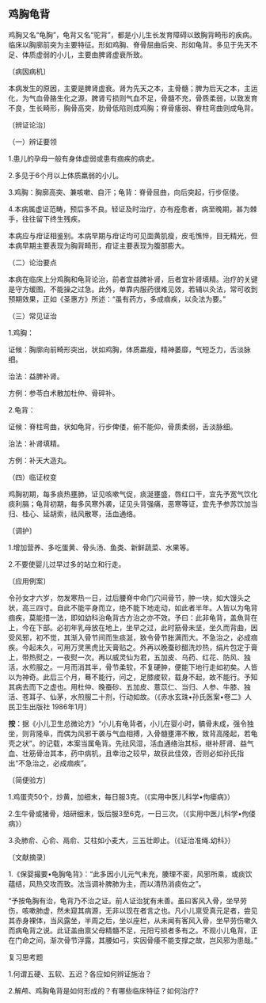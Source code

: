## 鸡胸龟背

鸡胸又名“龟胸”，龟背又名“驼背”，都是小儿生长发育障碍以致胸背畸形的疾病。临床以胸廓前突为主要特征。形如鸡胸、脊骨屈曲后突、形如龟背。多见于先天不足、体质虚弱的小儿，主要由脾肾虚衰所致。

〔病因病机〕

本病发生的原因，主要是脾肾虚衰。肾为先天之本，主骨髓；脾为后天之本，主运化，为气血骨胳生化之源，脾肾亏损则气血不足，骨髓不充，骨质柔弱，以致发育不良，生长畸形，胸骨高突，肋骨低陷则成鸡胸；脊骨痿弱、脊柱弯曲则成龟背。

〔辨证论治〕

（一）辨证要领

1.患儿的孕母一般有身体虚弱或患有痼疾的病史。

2.多见于6个月以上体质羸弱的小儿。

3.鸡胸：胸廓高突、兼咳嗽、自汗；龟背：脊骨屈曲，向后突起，行步伛偻。

4.本病属虚证范畴，预后多不良。轻证及时治疗，亦有痊愈者，病至晚期，甚为棘手，往往留下终生残疾。

本病应与疳证相鉴别。本病早期与疳证均可见面黄肌瘦，皮毛憔悴，目无精光，但本病早期主要表现为胸背畸形，疳证主要表现为腹部膨大。

（二）论治要点

本病在临床上分鸡胸和龟背论治，前者宜益脾补肾，后者宜补肾填精。治疗的关键是守方缓图，不能操之过急。此外，单靠内服药很难见效，若辅以灸法，常可收到预期效果，正如《圣惠方》所述：“虽有药方，多成痼疾，以灸法为要。”

（三）常见证治

1.鸡胸：

证候：胸廓向前畸形突出，状如鸡胸，体质羸瘦，精神萎靡，气短乏力，舌淡脉细。

治法：益脾补肾。

方例：参苓白术散加杜仲、骨碎补。

2.龟背：

证候：脊柱弯曲，状如龟背，行步俾偻，俯不能仰，骨质柔弱，舌淡脉细。

治法：补肾填精。

方例：补天大造丸。

（四）临证权变

鸡胸初期，每多痰热壅肺，证见咳嗽气促，痰涎壅盛，唇红口干，宜先予宽气饮化痰利膈；龟背初期，每多风寒外袭，证见头背强痛，恶寒等证，宜先予参苏饮加当归、桂心、延胡索，祛风散寒，活血通络。

〔调护〕

1.增加营养、多吃蛋黄、骨头汤、鱼类、新鲜蔬菜、水果等。

2.不要使婴儿过早过多的站立和行走。

〔应用例案〕

令孙女才六岁，勿发寒热一日，过后腰脊中命门穴间骨节，肿一块，如大馒头之状，高三四寸。自此不能平身而立，绝不能下地走动，如此者半年。人皆以为龟背痼疾，莫能措一法，即如幼科治龟背古方治之亦不效。予曰：此非龟背，盖魚背在上，今在下部。必初年乳母放在地上，坐早之过，此时筋骨未坚，坐久而背曲，因受风邪，初不觉，其渐入骨节间而生痰涎，致令骨节胀满而大。不急治之，必成痼疾。今起未久，可用万灵黑虎比天膏贴之。外再以晚蚕砂醋洗炒热，绢片包定于膏上，带热熨之，一夜熨一次。再以威灵仙为君，五加皮、乌药、红花、防风、独活，水煎服之。一月而消其半，骨节柔软，不复硬肿，便能下地行走如初矣。人皆以为神奇。此后三个月，蓦不能行，问之，足膝痠软，载身不起，故不能行。予知其病去而下之虚也。用杜仲、晚蚕砂、五加皮、薏苡仁、当归、人参、牛膝、独活、苍耳子、仙茅，水煎服二十剂，行动如故。（《赤水玄珠•孙氏医案•卷二》人民卫生出版社 1986年1月）

**按**：据《小儿卫生总微论方》“小儿有龟背者，小儿在婴小时，髇骨未成，强令独坐，则背隆阜，而偶为风邪干袭与气血相搏，入骨髓壅滞不散，致背高隆起，若龟壳之状”。的记载，本案当属龟背。先祛风湿，活血通络治其标，继补肝肾、益气血、壮筋骨治其本，药中病机，且幸治之较早，故获此佳效，否则必如孙氏指出“不急治之，必成痼疾”。

〔简便验方〕

1.鸡蛋壳50个，炒黄，加细末，每日服3克。（《实用中医儿科学•佝瘘病》）

2.生牛骨或猪骨，焙研细末，饭后服3至6克，一日三次。（《实用中医儿科学•佝偻病》）

3.灸肺俞、心俞、鬲俞、艾柱如小麦大，三五壮即止。（《证治准绳.幼科》）

〔文献摘录〕

1.《保婴撮要•龟胸龟背》：“此多因小儿元气未充，腠理不密，风邪所乘，或痰饮蕴结，风热交攻而致。法当调补脾肺为主，而以清热消痰佐之”。

“予按龟胸有治，龟背乃不治之证。前人证治犹有未善。虽曰客风入骨，坐早劳伤，咳嗽肺虚，然未窥其病源，无非以现在者言之也。凡小儿禀受真元足者，尝见其赤身裸体，当风露坐，半周之后，坐以座栏，从未闻有客风入骨，坐早劳伤嗽久而病龟背之说。此证盖由禀父母精髓不足，元阳亏损者多有之。不观小儿龟背，正在门命之间，渐次骨节浮露，其腰如弓，实因骨痿不能支撑之故，岂风邪为患哉。”

复习思考题

1.何谓五硬、五软、五迟？各应如何辨证施治？

2.解颅、鸡胸龟背是如何形成的？有哪些临床特征？如何治疗?
